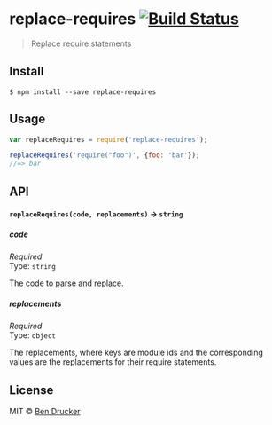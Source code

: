 # replace-requires [![Build Status](https://travis-ci.org/bendrucker/replace-requires.svg?branch=master)](https://travis-ci.org/bendrucker/replace-requires)

> Replace require statements


## Install

```
$ npm install --save replace-requires
```


## Usage

```js
var replaceRequires = require('replace-requires');

replaceRequires('require("foo")', {foo: 'bar'});
//=> bar
```

## API

#### `replaceRequires(code, replacements)` -> `string`

##### code

*Required*  
Type: `string`

The code to parse and replace.

##### replacements

*Required*  
Type: `object`

The replacements, where keys are module ids and the corresponding values are the replacements for their require statements.


## License

MIT © [Ben Drucker](http://bendrucker.me)
